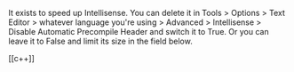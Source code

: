 
It exists to speed up Intellisense. 
You can delete it in Tools > 
Options > 
Text Editor > 
whatever language you're using > 
Advanced > 
Intellisense > 
Disable Automatic Precompile Header and switch it to True.
Or you can leave it to False and limit its size in the field below.

[[c++]]